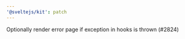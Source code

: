 ```yaml
---
'@sveltejs/kit': patch
---
```


Optionally render error page if exception in hooks is thrown (#2824)

